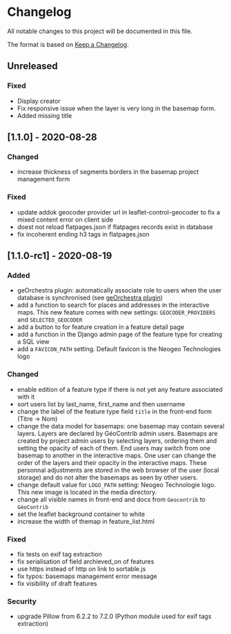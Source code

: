 # Changelog
All notable changes to this project will be documented in this file.

The format is based on [Keep a Changelog](https://keepachangelog.com/en/1.0.0/).

## Unreleased

### Fixed
- Display creator 
- Fix responsive issue when the layer is very long in the basemap form.
- Added missing title

## [1.1.0] - 2020-08-28

### Changed
- increase thickness of segments borders in the basemap project management form

### Fixed
- update addok geocoder provider url in leaflet-control-geocoder to fix a mixed content error on client side
- doest not reload flatpages.json if flatpages records exist in database
- fix incoherent ending h3 tags in flatpages.json

## [1.1.0-rc1] - 2020-08-19
### Added
- geOrchestra plugin: automatically associate role to users when the user database is synchronised (see 
[geOrchestra plugin](plugin_georchestra/README.md))
- add a function to search for places and addresses in the interactive maps. This new feature comes with new settings:
`GEOCODER_PROVIDERS` and `SELECTED_GEOCODER`
- add a button to for feature creation in a feature detail page
- add a function in the Django admin page of the feature type for creating a SQL view
- add a `FAVICON_PATH` setting. Default favicon is the Neogeo Technologies logo

### Changed
- enable edition of a feature type if there is not yet any feature associated with it
- sort users list by last_name, first_name and then username
- change the label of the feature type field `title` in the front-end form (Titre -> Nom)
- change the data model for basemaps: one basemap may contain several layers. Layers are declared by GéoContrib
admin users. Basemaps are created by project admin users by selecting layers, ordering them and setting the opacity
of each of them. End users may switch from one basemap to another in the interactive maps. One user can change 
the order of the layers and their opacity in the interactive maps. These personnal adjustments are stored in the 
web browser of the user (local storage) and do not alter the basemaps as seen by other users.
- change default value for `LOGO_PATH` setting: Neogeo Technologie logo. This new image is located in the media 
directory.
- change all visible names in front-end and docs from `Geocontrib` to `GéoContrib`
- set the leaflet background container to white
- increase the width of themap in feature_list.html

### Fixed
- fix tests on exif tag extraction
- fix serialisation of field archieved_on of features
- use https instead of http on link to sortable.js
- fix typos: basemaps management error message
- fix visibility of draft features

### Security
- upgrade Pillow from 6.2.2 to 7.2.0 (Python module used for exif tags extraction)
